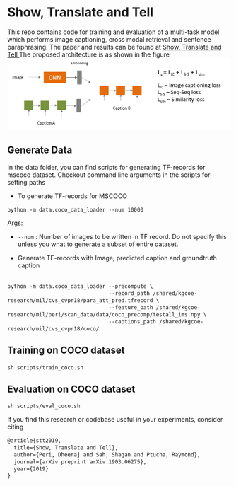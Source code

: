 # Show, Translate and Tell

This repo contains code for training and evaluation of a multi-task model which performs image captioning, cross modal retrieval and sentence paraphrasing. 
The paper and results can be found at <a href="https://arxiv.org/abs/1903.06275"> Show, Translate and Tell </a>
The proposed architecture is as shown in the figure
![Alt text](figures/stt.PNG?raw=true)

## Generate Data
In the data folder, you can find scripts for generating TF-records for mscoco dataset.
Checkout command line arguments in the scripts for setting paths
* To generate TF-records for MSCOCO
```
python -m data.coco_data_loader --num 10000
```
Args:
* `--num` : Number of images to be written in TF record. Do not specify this unless you wnat to generate a subset of entire dataset.

* Generate TF-records with Image, predicted caption and groundtruth caption
```

python -m data.coco_data_loader --precompute \
                                --record_path /shared/kgcoe-research/mil/cvs_cvpr18/para_att_pred.tfrecord \
                                --feature_path /shared/kgcoe-research/mil/peri/scan_data/data/coco_precomp/testall_ims.npy \
                                --captions_path /shared/kgcoe-research/mil/cvs_cvpr18/coco/
```

## Training on COCO dataset

```
sh scripts/train_coco.sh
```

## Evaluation on COCO dataset

```
sh scripts/eval_coco.sh
```

If you find this research or codebase useful in your experiments, consider citing

```
@article{stt2019,
  title={Show, Translate and Tell},
  author={Peri, Dheeraj and Sah, Shagan and Ptucha, Raymond},
  journal={arXiv preprint arXiv:1903.06275},
  year={2019}
}
```
